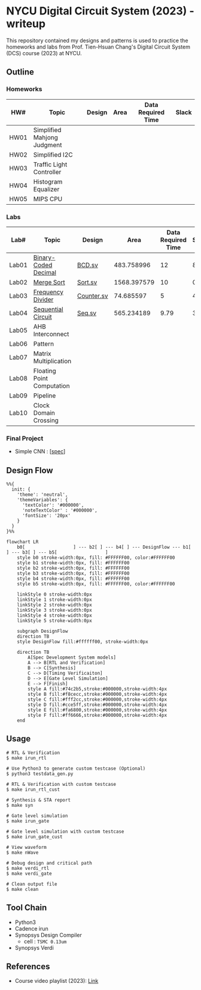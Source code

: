# NYCU Digital Circuit System (2023) - writeup
This repository contained my designs and patterns is used to practice the homeworks and labs from Prof. Tien-Hsuan Chang's Digital Circuit System (DCS) course (2023) at NYCU.

## Outline
### Homeworks
| HW#  | Topic                       | Design | Area | Data Required Time | Slack |
| ---- | --------------------------- | ------ | ---- | ------------------ | ----- |
| HW01 | Simplified Mahjong Judgment |        |      |                    |       |
| HW02 | Simplified I2C              |        |      |                    |       |
| HW03 | Traffic Light Controller    |        |      |                    |       |
| HW04 | Histogram Equalizer         |        |      |                    |       |
| HW05 | MIPS CPU                    |        |      |                    |       |

### Labs
| Lab#  | Topic                                         | Design                           | Area        | Data Required Time | Slack |
| ----- | --------------------------------------------- | -------------------------------- | ----------- | ------------------ | ----- |
| Lab01 | [Binary-Coded Decimal](./Lab01/DCS_Lab01.pdf) | [BCD.sv](./Lab01/BCD.sv)         | 483.758996  | 12                 | 8.23  |
| Lab02 | [Merge Sort](./Lab02/DCS_Lab02.pdf)           | [Sort.sv](./Lab02/Sort.sv)       | 1568.397579 | 10                 | 0.12  |
| Lab03 | [Frequency Divider](./Lab03/DCS_Lab03.pdf)    | [Counter.sv](./Lab03/Counter.sv) | 74.685597   | 5                  | 4.17  |
| Lab04 | [Sequential Circuit](./Lab04/DCS_Lab04.pdf)   | [Seq.sv](./Lab04/Seq.sv)         | 565.234189  | 9.79               | 3.63  |
| Lab05 | AHB Interconnect                              |                                  |             |                    |       |
| Lab06 | Pattern                                       |                                  |             |                    |       |
| Lab07 | Matrix Multiplication                         |                                  |             |                    |       |
| Lab08 | Floating Point Computation                    |                                  |             |                    |       |
| Lab09 | Pipeline                                      |                                  |             |                    |       |
| Lab10 | Clock Domain Crossing                         |                                  |             |                    |       |

### Final Project
* Simple CNN : [[spec](./Final/DCS_Final_Project.pdf)]

## Design Flow
```mermaid
%%{
  init: {
    'theme': 'neutral',
    'themeVariables': {
      'textColor': '#000000',
      'noteTextColor' : '#000000',
      'fontSize': '20px'
    }
  }
}%%

flowchart LR
    b0[                  ] --- b2[ ] --- b4[ ] --- DesignFlow --- b1[ ] --- b3[ ] --- b5[                  ]
    style b0 stroke-width:0px, fill: #FFFFFF00, color:#FFFFFF00
    style b1 stroke-width:0px, fill: #FFFFFF00
    style b2 stroke-width:0px, fill: #FFFFFF00
    style b3 stroke-width:0px, fill: #FFFFFF00
    style b4 stroke-width:0px, fill: #FFFFFF00
    style b5 stroke-width:0px, fill: #FFFFFF00, color:#FFFFFF00

    linkStyle 0 stroke-width:0px
    linkStyle 1 stroke-width:0px
    linkStyle 2 stroke-width:0px
    linkStyle 3 stroke-width:0px
    linkStyle 4 stroke-width:0px
    linkStyle 5 stroke-width:0px
    
    subgraph DesignFlow
    direction TB
    style DesignFlow fill:#ffffff00, stroke-width:0px

    direction TB
        A[Spec Development System models]
        A --> B[RTL and Verification]
        B --> C[Synthesis]
        C --> D[Timing Verificaiton]
        D --> E[Gate Level Simulation]
        E --> F[Finish]
        style A fill:#74c2b5,stroke:#000000,stroke-width:4px
        style B fill:#f8cecc,stroke:#000000,stroke-width:4px
        style C fill:#fff2cc,stroke:#000000,stroke-width:4px
        style D fill:#cce5ff,stroke:#000000,stroke-width:4px
        style E fill:#fa6800,stroke:#000000,stroke-width:4px
        style F fill:#ff6666,stroke:#000000,stroke-width:4px
    end
```

## Usage
```shell
# RTL & Verification
$ make irun_rtl

# Use Python3 to generate custom testcase (Optional)
$ python3 testdata_gen.py

# RTL & Verification with custom testcase
$ make irun_rtl_cust

# Synthesis & STA report
$ make syn

# Gate level simulation
$ make irun_gate

# Gate level simulation with custom testcase
$ make irun_gate_cust

# View waveform
$ make nWave

# Debug design and critical path
$ make verdi_rtl
$ make verdi_gate

# Clean output file
$ make clean
```

## Tool Chain
* Python3
* Cadence irun
* Synopsys Design Compiler
    * cell : `TSMC 0.13um`
* Synopsys Verdi

## References
* Course video playlist (2023): [Link](https://www.youtube.com/playlist?list=PLCUEmRsKEgZ4p8HK5IXMrohliNuRttqpt)